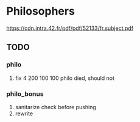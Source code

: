 # Philosophers
https://cdn.intra.42.fr/pdf/pdf/52133/fr.subject.pdf

## TODO

### philo
1. fix 4 200 100 100 philo died, should not

### philo_bonus
1. sanitarize check before pushing
2. rewrite
